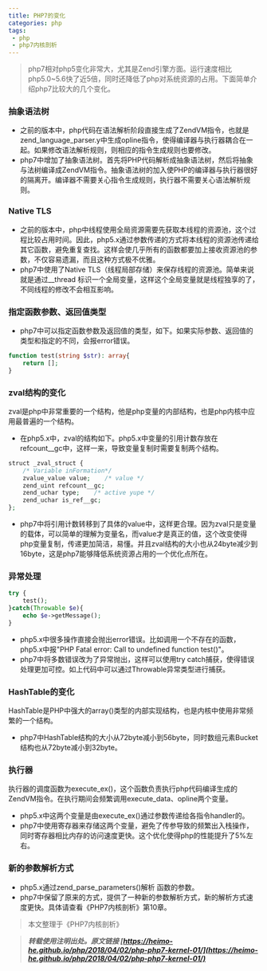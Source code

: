 ```yaml
---
title: PHP7的变化
categories: php
tags:
 - php
 - php7内核剖析
---
```


> php7相对php5变化非常大，尤其是Zend引擎方面。运行速度相比php5.0~5.6快了近5倍，同时还降低了php对系统资源的占用。下面简单介绍php7比较大的几个变化。

<!-- more -->

### 抽象语法树

- 之前的版本中，php代码在语法解析阶段直接生成了ZendVM指令，也就是zend_language_parser.y中生成opline指令，使得编译器与执行器耦合在一起。如果修改语法解析规则，则相应的指令生成规则也要修改。
- php7中增加了抽象语法树。首先将PHP代码解析成抽象语法树，然后将抽象与法树编译成ZendVM指令。抽象语法树的加入使PHP的编译器与执行器很好的隔离开。编译器不需要关心指令生成规则，执行器不需要关心语法解析规则。

### Native TLS

- 之前的版本中，php中线程使用全局资源需要先获取本线程的资源池，这个过程比较占用时间。因此，php5.x通过参数传递的方式将本线程的资源池传递给其它函数，避免重复查找。这样会使几乎所有的函数都要加上接收资源池的参数，不仅容易遗漏，而且这种方式极不优雅。
-  php7中使用了Native TLS（线程局部存储）来保存线程的资源池。简单来说就是通过__thread 标识一个全局变量，这样这个全局变量就是线程独享的了，不同线程的修改不会相互影响。

### 指定函数参数、返回值类型

- php7中可以指定函数参数及返回值的类型，如下。如果实际参数、返回值的类型和指定的不同，会报error错误。

```php
function test(string $str): array{
	return [];
}
```

### zval结构的变化

zval是php中非常重要的一个结构，他是php变量的内部结构，也是php内核中应用最普遍的一个结构。

- 在php5.x中，zval的结构如下。php5.x中变量的引用计数存放在refcount__gc中，这样一来，导致变量复制时需要复制两个结构。

```php
struct _zval_struct {
	/* Variable inFormation*/
	zvalue_value value;    /* value */
	zend_uint refcount__gc;
	zend_uchar type;    /* active yupe */
	zend_uchar is_ref__gc;
};
```

- php7中将引用计数转移到了具体的value中，这样更合理。因为zval只是变量的载体，可以简单的理解为变量名，而value才是真正的值，这个改变使得php变量复制，传递更加简洁，易懂。并且zval结构的大小也从24byte减少到16byte，这是php7能够降低系统资源占用的一个优化点所在。

### 异常处理

```php
try {
	test();
}catch(Throwable $e){
	echo $e->getMessage();
}
```
- php5.x中很多操作直接会抛出error错误。比如调用一个不存在的函数，php5.x中报"PHP Fatal error: Call to undefined function test()"。
- php7中将多数错误改为了异常抛出，这样可以使用try catch捕获，使得错误处理更加可控。如上代码中可以通过Throwable异常类型进行捕获。

### HashTable的变化

HashTable是PHP中强大的array()类型的内部实现结构，也是内核中使用非常频繁的一个结构。

- php7中HashTable结构的大小从72byte减小到56byte，同时数组元素Bucket结构也从72byte减小到32byte。

### 执行器

执行器的调度函数为execute_ex()，这个函数负责执行php代码编译生成的ZendVM指令。在执行期间会频繁调用execute_data、opline两个变量。

- php5.x中这两个变量是由execute_ex()通过参数传递给各指令handler的。
- php7中使用寄存器来存储这两个变量，避免了传参导致的频繁出入栈操作，同时寄存器相比内存的访问速度更快。这个优化使得php的性能提升了5%左右。

### 新的参数解析方式

- php5.x通过zend_parse_parameters()解析 函数的参数。
- php7中保留了原来的方式，提供了一种新的参数解析方式，新的解析方式速度更快。具体请查看《PHP7内核剖析》第10章。



> 本文整理于《PHP7内核剖析》

> ***转载使用注明出处。原文链接 [https://heimo-he.github.io/php/2018/04/02/php-php7-kernel-01/](https://heimo-he.github.io/php/2018/04/02/php-php7-kernel-01/)***